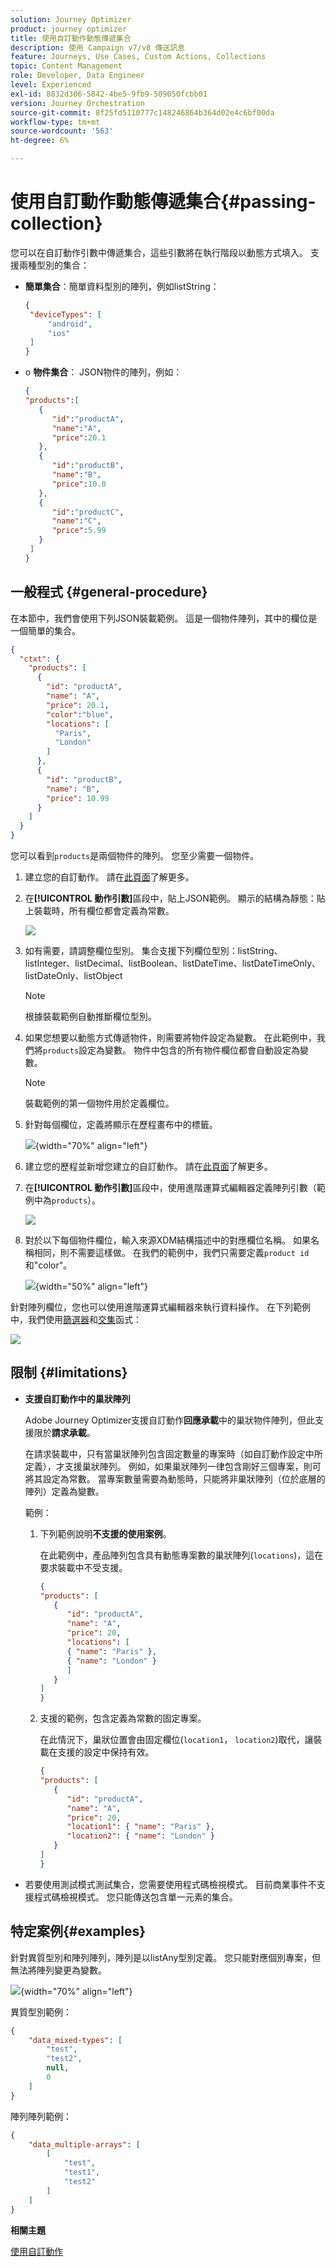 ```yaml
---
solution: Journey Optimizer
product: journey optimizer
title: 使用自訂動作動態傳遞集合
description: 使用 Campaign v7/v8 傳送訊息
feature: Journeys, Use Cases, Custom Actions, Collections
topic: Content Management
role: Developer, Data Engineer
level: Experienced
exl-id: 8832d306-5842-4be5-9fb9-509050fcbb01
version: Journey Orchestration
source-git-commit: 8f25fd5110777c148246864b364d02e4c6bf00da
workflow-type: tm+mt
source-wordcount: '563'
ht-degree: 6%

---
```



# 使用自訂動作動態傳遞集合{#passing-collection}

您可以在自訂動作引數中傳遞集合，這些引數將在執行階段以動態方式填入。 支援兩種型別的集合：

* **簡單集合**：簡單資料型別的陣列，例如listString：

  ```json
  {
   "deviceTypes": [
       "android",
       "ios"
   ]
  }
  ```

* o **物件集合**： JSON物件的陣列，例如：

  ```json
  {
  "products":[
     {
        "id":"productA",
        "name":"A",
        "price":20.1
     },
     {
        "id":"productB",
        "name":"B",
        "price":10.0
     },
     {
        "id":"productC",
        "name":"C",
        "price":5.99
     }
   ]
  }
  ```


## 一般程式 {#general-procedure}

在本節中，我們會使用下列JSON裝載範例。 這是一個物件陣列，其中的欄位是一個簡單的集合。

```json
{
  "ctxt": {
    "products": [
      {
        "id": "productA",
        "name": "A",
        "price": 20.1,
        "color":"blue",
        "locations": [
          "Paris",
          "London"
        ]
      },
      {
        "id": "productB",
        "name": "B",
        "price": 10.99
      }
    ]
  }
}
```

您可以看到`products`是兩個物件的陣列。 您至少需要一個物件。

1. 建立您的自訂動作。 請在[此頁面](../action/about-custom-action-configuration.md)了解更多。

1. 在&#x200B;**[!UICONTROL 動作引數]**&#x200B;區段中，貼上JSON範例。 顯示的結構為靜態：貼上裝載時，所有欄位都會定義為常數。

   ![](assets/uc-collection-1.png)

1. 如有需要，請調整欄位型別。 集合支援下列欄位型別：listString、listInteger、listDecimal、listBoolean、listDateTime、listDateTimeOnly、listDateOnly、listObject

   >[!NOTE]
   >
   >根據裝載範例自動推斷欄位型別。

1. 如果您想要以動態方式傳遞物件，則需要將物件設定為變數。 在此範例中，我們將`products`設定為變數。 物件中包含的所有物件欄位都會自動設定為變數。

   >[!NOTE]
   >
   >裝載範例的第一個物件用於定義欄位。

1. 針對每個欄位，定義將顯示在歷程畫布中的標籤。

   ![](assets/uc-collection-2.png){width="70%" align="left"}

1. 建立您的歷程並新增您建立的自訂動作。 請在[此頁面](../building-journeys/using-custom-actions.md)了解更多。

1. 在&#x200B;**[!UICONTROL 動作引數]**&#x200B;區段中，使用進階運算式編輯器定義陣列引數（範例中為`products`）。

   ![](assets/uc-collection-3.png)

1. 對於以下每個物件欄位，輸入來源XDM結構描述中的對應欄位名稱。 如果名稱相同，則不需要這樣做。 在我們的範例中，我們只需要定義`product id`和&quot;color&quot;。

   ![](assets/uc-collection-4.png){width="50%" align="left"}

針對陣列欄位，您也可以使用進階運算式編輯器來執行資料操作。 在下列範例中，我們使用[篩選器](functions/functionfilter.md)和[交集](functions/functionintersect.md)函式：

![](assets/uc-collection-5.png)

## 限制 {#limitations}

* **支援自訂動作中的巢狀陣列**

  Adobe Journey Optimizer支援自訂動作&#x200B;**回應承載**&#x200B;中的巢狀物件陣列，但此支援限於&#x200B;**請求承載**。

  在請求裝載中，只有當巢狀陣列包含固定數量的專案時（如自訂動作設定中所定義），才支援巢狀陣列。 例如，如果巢狀陣列一律包含剛好三個專案，則可將其設定為常數。 當專案數量需要為動態時，只能將非巢狀陣列（位於底層的陣列）定義為變數。

  範例：

   1. 下列範例說明&#x200B;**不支援的使用案例**。

      在此範例中，產品陣列包含具有動態專案數的巢狀陣列(`locations`)，這在要求裝載中不受支援。

      ```json
      {
      "products": [
         {
            "id": "productA",
            "name": "A",
            "price": 20,
            "locations": [
            { "name": "Paris" },
            { "name": "London" }
            ]
         }
      ]
      }
      ```

   2. 支援的範例，包含定義為常數的固定專案。

      在此情況下，巢狀位置會由固定欄位(`location1`， `location2`)取代，讓裝載在支援的設定中保持有效。

      ```json
      {
      "products": [
         {
            "id": "productA",
            "name": "A",
            "price": 20,
            "location1": { "name": "Paris" },
            "location2": { "name": "London" }
         }
      ]
      }
      ```


* 若要使用測試模式測試集合，您需要使用程式碼檢視模式。 目前商業事件不支援程式碼檢視模式。 您只能傳送包含單一元素的集合。


## 特定案例{#examples}

針對異質型別和陣列陣列，陣列是以listAny型別定義。 您只能對應個別專案，但無法將陣列變更為變數。

![](assets/uc-collection-heterogeneous.png){width="70%" align="left"}

異質型別範例：

```json
{
    "data_mixed-types": [
        "test",
        "test2",
        null,
        0
    ]
}
```

陣列陣列範例：

```json
{
    "data_multiple-arrays": [
        [
            "test",
            "test1",
            "test2"
        ]
    ]
}
```

**相關主題**

[使用自訂動作](../building-journeys/using-custom-actions.md)
